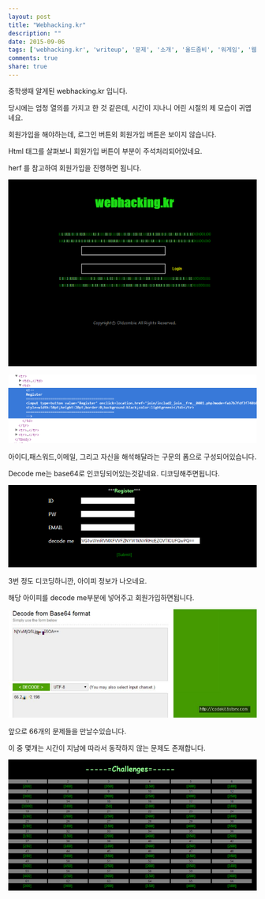 ```yaml
---
layout: post
title: "Webhacking.kr"
description: ""
date: 2015-09-06
tags: ['webhacking.kr', 'writeup', '문제', '소개', '올드좀비', '워게임', '웹보아', '웹해킹', '웹해킹케이알', '해킹', '회원가입']
comments: true
share: true
---
```


중학생때 알게된 webhacking.kr 입니다.

당시에는 엄청 열의를 가지고 한 것 같은데, 시간이 지나니 어린 시절의 제 모습이 귀엽네요.

  

회원가입을 해야하는데, 로그인 버튼외 회원가입 버튼은 보이지 않습니다.

Html 태그를 살펴보니 회원가입 버튼이 부분이 주석처리되어있네요.

herf 를 참고하여 회원가입을 진행하면 됩니다.

  

  

![](/assets/images/posts/73/2728C43555EC0AFA3C4539.PNG)

  

  

  

![](/assets/images/posts/73/2770DB3755EC0B37015CC7.PNG)

  

  

아이디,패스워드,이메일, 그리고 자신을 해석해달라는 구문의 폼으로 구성되어있습니다.

Decode me는 base64로 인코딩되어있는것같네요. 디코딩해주면됩니다.

  

  

![](/assets/images/posts/73/2744F54255EC0B9018BD72.PNG)

  

  

3번 정도 디코딩하니깐, 아이피 정보가 나오네요.

해당 아이피를 decode me부분에 넣어주고 회원가입하면됩니다.

  

  

![](/assets/images/posts/73/24023F4155EC0CC425255A.JPEG)

  

  

앞으로 66개의 문제들을 만날수있습니다.

이 중 몇개는 시간이 지남에 따라서 동작하지 않는 문제도 존재합니다.

  

  

![](/assets/images/posts/73/26403B3355EC0D070B8D9B.PNG)

  

  

